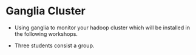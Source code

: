 # Ganglia Cluster

* Using ganglia to monitor your hadoop cluster which will be installed in the following workshops.

* Three students consist a group.

